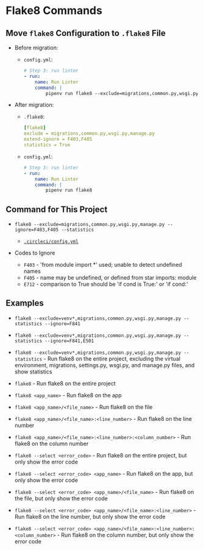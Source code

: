 # Flake8 Commands

## Move `flake8` Configuration to `.flake8` File

- Before migration:
    - `config.yml`:
        ```yml
        # Step 3: run linter
        - run:
            name: Run Linter
            command: |
                pipenv run flake8 --exclude=migrations,common.py,wsgi.py,manage.py --ignore=F403,F405 --statistics
        ```

- After migration:
    - `.flake8`:
        ```yml
        [flake8]
        exclude = migrations,common.py,wsgi.py,manage.py
        extend-ignore = F403,F405
        statistics = True
        ```

    - `config.yml`:
        ```yml
        # Step 3: run linter
        - run:
            name: Run Linter
            command: |
                pipenv run flake8
        ```

## Command for This Project

* `flake8 --exclude=migrations,common.py,wsgi.py,manage.py --ignore=F403,F405 --statistics`
    * [`.circleci/config.yml`](../.circleci/config.yml)

* Codes to Ignore
    * `F403` - 'from module import *' used; unable to detect undefined names
    * `F405` - name may be undefined, or defined from star imports: module
    * `E712` - comparison to True should be 'if cond is True:' or 'if cond:'
## Examples

* `flake8 --exclude=venv*,migrations,common.py,wsgi.py,manage.py --statistics --ignore=F841`
* `flake8 --exclude=venv*,migrations,common.py,wsgi.py,manage.py --statistics --ignore=F841,E501`

* `flake8 --exclude=venv*,migrations,common.py,wsgi.py,manage.py --statistics` - Run flake8 on the entire project, excluding the virtual environment, migrations, settings.py, wsgi.py, and manage.py files, and show statistics

* `flake8` - Run flake8 on the entire project
* `flake8 <app_name>` - Run flake8 on the app
* `flake8 <app_name>/<file_name>` - Run flake8 on the file
* `flake8 <app_name>/<file_name>:<line_number>` - Run flake8 on the line number
* `flake8 <app_name>/<file_name>:<line_number>:<column_number>` - Run flake8 on the column number

* `flake8 --select <error_code>` - Run flake8 on the entire project, but only show the error code
* `flake8 --select <error_code> <app_name>` - Run flake8 on the app, but only show the error code
* `flake8 --select <error_code> <app_name>/<file_name>` - Run flake8 on the file, but only show the error code
* `flake8 --select <error_code> <app_name>/<file_name>:<line_number>` - Run flake8 on the line number, but only show the error code
* `flake8 --select <error_code> <app_name>/<file_name>:<line_number>:<column_number>` - Run flake8 on the column number, but only show the error code
